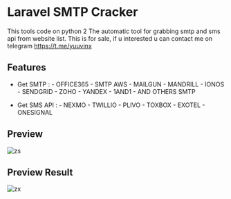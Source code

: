 # Laravel SMTP Cracker

This tools code on python 2
The automatic tool for grabbing smtp and sms api from website list.
This is for sale, if u interested u can contact me on telegram https://t.me/yuuvinx

## Features

- Get SMTP :  - OFFICE365 
              - SMTP AWS 
              - MAILGUN
              - MANDRILL
              - IONOS
              - SENDGRID
              - ZOHO
              - YANDEX
              - 1AND1
              - AND OTHERS SMTP
              
- Get SMS API : - NEXMO 
                - TWILLIO
                - PLIVO
                - TOXBOX
                - EXOTEL
                - ONESIGNAL

## Preview
![zs](https://www.youtube.com/watch?v=3gidqCw-N9I)

## Preview Result
![zx](https://user-images.githubusercontent.com/89692016/139434130-4552af6f-ed27-4cdd-8dc5-e82fff7f3800.PNG)
